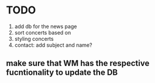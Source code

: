# TODO

1. add db for the news page
2. sort concerts based on
3. styling concerts
4. contact: add subject and name?

## make sure that WM has the respective fucntionality to update the DB
